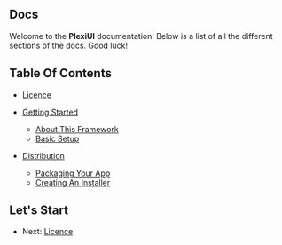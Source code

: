 ## Docs
Welcome to the **PlexiUI** documentation!
Below is a list of all the different sections of the docs. Good luck!

## Table Of Contents
 - [Licence](LICENSE)
 - [Getting Started](/gettingStarted/gettingStarted.md)
     - [About This Framework](/gettingStarted/aboutThisFramework.md)
     - [Basic Setup](/gettingStarted/basicSetup.md)

 - [Distribution](/distribution/Distribution.md)
     - [Packaging Your App](/distribution/packagingYourApp.md)
     - [Creating An Installer](/distribution/creatingAnInstaller.md)

## Let's Start
 - Next: [Licence](LICENCE.md)